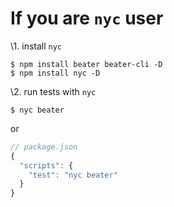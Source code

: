 # If you are `nyc` user

\1. install `nyc`

```
$ npm install beater beater-cli -D
$ npm install nyc -D
```

\2. run tests with `nyc`

```
$ nyc beater
```

or

```js
// package.json
{
  "scripts": {
    "test": "nyc beater"
  }
}
```
